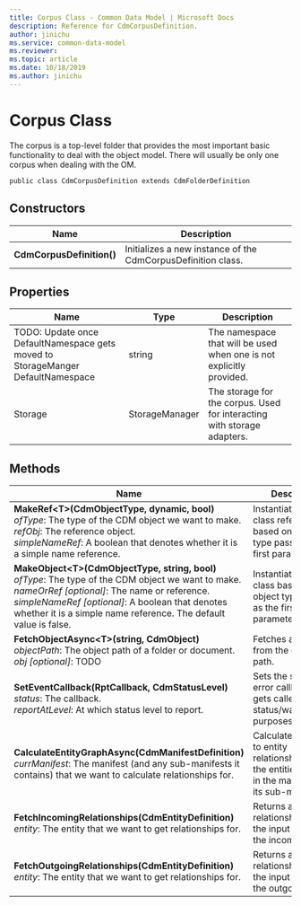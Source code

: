 ```yaml
---
title: Corpus Class - Common Data Model | Microsoft Docs
description: Reference for CdmCorpusDefinition.
author: jinichu
ms.service: common-data-model
ms.reviewer: 
ms.topic: article
ms.date: 10/18/2019
ms.author: jinichu
---
```


# Corpus Class

The corpus is a top-level folder that provides the most important basic functionality to deal with the object model. There will usually be only one corpus when dealing with the OM.

```
public class CdmCorpusDefinition extends CdmFolderDefinition
```

## Constructors
|Name|Description|
|---|---|
|**CdmCorpusDefinition()**|Initializes a new instance of the CdmCorpusDefinition class.|

## Properties
|Name|Type|Description|
|---|---|---|
|TODO: Update once DefaultNamespace gets moved to StorageManger<br/>DefaultNamespace|string|The namespace that will be used when one is not explicitly provided.|
|Storage|StorageManager|The storage for the corpus. Used for interacting with storage adapters.|

## Methods
|Name|Description|Return Type|
|---|---|---|
|**MakeRef\<T>(CdmObjectType, dynamic, bool)**<br/>*ofType*: The type of the CDM object we want to make. <br/>*refObj*: The reference object. <br/> *simpleNameRef*: A boolean that denotes whether it is a simple name reference.	| Instantiates an OM class reference based on the object type passed as the first parameter.|T, where T : CdmObjectReference|
|**MakeObject\<T>(CdmObjectType, string, bool)**<br/>*ofType*: The type of the CDM object we want to make. <br/>*nameOrRef [optional]*: The name or reference.<br/>*simpleNameRef [optional]*: A boolean that denotes whether it is a simple name reference. The default value is false.	| Instantiates an OM class based on the object type passed as the first parameter.	|T, where T : CdmObject|
|**FetchObjectAsync\<T>(string, CdmObject)**<br/>*objectPath*: The object path of a folder or document.<br/>*obj [optional]*: TODO | Fetches an object from the corpus path.	|Task\<T>|
|**SetEventCallback(RptCallback, CdmStatusLevel)**<br/>*status*: The callback. <br/>*reportAtLevel*: At which status level to report.| Sets the status and error callback that gets called for status/warning/error purposes.|void|
|**CalculateEntityGraphAsync(CdmManifestDefinition)**<br/>*currManifest*: The manifest (and any sub-manifests it contains) that we want to calculate relationships for.|Calculates the entity to entity relationships for all the entities present in the manifest and its sub-manifests.|Task|
|**FetchIncomingRelationships(CdmEntityDefinition)**<br/>*entity*: The entity that we want to get relationships for.|Returns a list of relationships where the input entity is the incoming entity.|List\<CdmE2ERelationship>|
|**FetchOutgoingRelationships(CdmEntityDefinition)**<br/>*entity*: The entity that we want to get relationships for.|Returns a list of relationships where the input entity is the outgoing entity.|List\<CdmE2ERelationship>|

